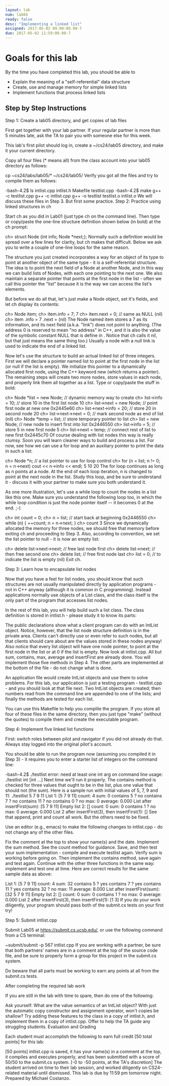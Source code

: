 ```yaml
---
layout: lab
num: lab04
ready: false
desc: "Implementing a linked list"
assigned: 2017-05-02 09:00:00.00-7
due: 2017-05-02 11:59:00.00-7
---
```

<div markdown="1">

# Goals for this lab

By the time you have completed this lab, you should be able to

* Explain the meaning of a "self-referential" data structure
* Create, use and manage memory for simple linked lists
* Implement functions that process linked lists

## Step by Step Instructions

Step 1: Create a lab05 directory, and get copies of lab files

First get together with your lab partner. If your regular partner is more than 5 minutes late, ask the TA to pair you with someone else for this week.

This lab's first pilot should log in, create a ~/cs24/lab05 directory, and make it your current directory.

Copy all four files (* means all) from the class account into your lab05 directory as follows:

cp ~cs24/labs/lab05/* ~/cs24/lab05/
Verify you got all the files and try to compile them as follows:

-bash-4.2$ ls
intlist.cpp  intlist.h  Makefile  testlist.cpp
-bash-4.2$ make
g++ -c testlist.cpp
g++ -c intlist.cpp
g++ -o testlist testlist.o intlist.o
We will discuss these files in Step 3. But first some practice.
Step 2: Practice using linked structures in ch

Start ch as you did in Lab01 (just type ch on the command line). Then type or copy/paste the one-line structure definition shown below (in bold) at the ch prompt:

ch> struct Node {int info; Node *next;};
Normally such a definition would be spread over a few lines for clarity, but ch makes that difficult. Below we ask you to write a couple of one-line loops for the same reason.

The structure you just created incorporates a way for an object of its type to point at another object of the same type - it is a self-referential structure. The idea is to point the next field of a Node at another Node, and in this way we can build lists of Nodes, with each one pointing to the next one. We also maintain a separate pointer that points at the first node in the list - often we call this pointer the "list" because it is the way we can access the list's elements.

But before we do all that, let's just make a Node object, set it's fields, and let ch display its contents:

ch> Node item;
ch> item.info = 7;
7
ch> item.next = 0; // same as NULL
(nil)
ch> item
.info = 7
.next = (nil)
The Node named item stores a 7 as its information, and its next field (a.k.a. "link") does not point to anything. (The address 0 is reserved to mean "no address" in C++, and it is also the value of the symbolic constant NULL that is define in <cstlib>. Notice that ch calls it nil, but that just means the same thing too.) Usually a node with a null link is used to indicate the end of a linked list.

Now let's use the structure to build an actual linked list of three integers. First we will declare a pointer named list to point at the first node in the list (or null if the list is empty). We initialize this pointer to a dynamically allocated first node, using the C++ keyword new (which returns a pointer). The remaining steps will create two more nodes, store values in each node, and properly link them all together as a list. Type or copy/paste the stuff in bold:

ch> Node *list = new Node;  // dynamic memory way to create
ch> list->info = 10; // store 10 in the first list node
10
ch> list->next = new Node; // point first node at new one
0x2445e60 
ch> list->next->info = 20; // store 20 in second node
20 
ch> list->next->next = 0;  // mark second node as end of list
(nil) 
ch> Node *temp = list;  // store temporary pointer to list
ch> list = new Node; // new node to insert first into list
0x2446550 
ch> list->info = 5;  // store 5 in new first node
5 
ch> list->next = temp; // connect rest of list to new first
0x2445c70 
Of course dealing with list nodes this way is really clumsy. Soon you will learn cleaner ways to build and process a list. For now, see how we can use a for loop and an auxiliary pointer to print the data in such a list:

ch> Node *n;  // a list pointer to use for loop control
ch> for (n = list; n != 0; n = n->next) cout << n->info << endl;
5
10
20
The for loop continues as long as n points at a node. At the end of each loop iteration, n is changed to point at the next node in the list. Study this loop, and be sure to understand it - discuss it with your partner to make sure you both understand it.

As one more illustration, let's use a while loop to count the nodes in a list like this one. Make sure you understand the following loop too, in which the while loop condition is just the node pointer itself -- it becomes 0 at the end. ;-)

ch> int count = 0;
ch> n = list; // start back at beginning
0x2446550 
ch> while (n) { ++count; n = n->next; }
ch> count
3
Since we dynamically allocated the memory for three nodes, we should free that memory before exiting ch and proceeding to Step 3. Also, according to convention, we set the list pointer to null - it is now an empty list:

ch> delete list->next->next; // free last node first
ch> delete list->next; // then free second one
ch> delete list; // free first node last
ch> list = 0; // to indicate the list is empty
(nil)
Exit ch.

Step 3: Learn how to encapsulate list nodes

Now that you have a feel for list nodes, you should know that such structures are not usually manipulated directly by application programs - not in C++ anyway (although it is common in C programming). Instead applications normally use objects of a List class, and the class itself is the only part of the program that accesses list nodes.

In the rest of this lab, you will help build such a list class. The class definition is stored in intlist.h - please study it to know its parts:

The public declarations show what a client program can do with an IntList object. Notice, however, that the list node structure definition is in the private area. Clients can't directly use or even refer to such nodes, but all that clients should care about are the values stored in these nodes anyway! Also notice that every list object will have one node pointer, to point at the first node in the list or at 0 if the list is empty.
Now look at intlist.cpp. All but sum, contains, max, average and insertFirst are already done. You will implement those five methods in Step 4. The other parts are implemented at the bottom of the file - do not change what is done.

An application file would create IntList objects and use them to solve problems. For this lab, our application is just a testing program - testlist.cpp - and you should look at that file next. Two IntList objects are created; then numbers read from the command line are appended to one of the lists; and finally the methods are tested for each list.

You can use this Makefile to help you complile the program. If you store all four of these files in the same directory, then you just type "make" (without the quotes) to compile them and create the executable program.

Step 4: Implement five linked list functions

First: switch roles between pilot and navigator if you did not already do that. Always stay logged into the original pilot's account.

You should be able to run the program now (assuming you compiled it in Step 3) - it requires you to enter a starter list of integers on the command line:

-bash-4.2$ ./testlist
error: need at least one int arg on command line
usage: ./testlist int [int ...]
Next time we'll run it properly. The contains method is checked for three values that ought to be in the list, plus one value that should not (the sum). Here is a sample run with initial values of 5, 7, 9 and 11:
./testlist 5 7 9 11
List 1: 
   [5 7 9 11]
   count: 4
   sum: 0
   contains 5 ? no
   contains 7 ? no
   contains 11 ? no
   contains 0 ? no
   max: 0
   average: 0.000
   List after insertFirst(sum): 
   [5 7 9 11]
Empty list 2: 
   []
   count: 0
   sum: 0
   contains 1 ? no
   max: 0
   average: 0.000
   List 2 after insertFirst(3), then insertFirst(1): 
   []
See that append, print and count all work. But the others need to be fixed.

Use an editor (e.g., emacs) to make the following changes to intlist.cpp - do not change any of the other files.

Fix the comment at the top to show your name(s) and the date.
Implement the sum method. See the count method for guidance.
Save, and then test your sum implementation - compile and execute testlist again. Verify sum is working before going on.
Then implement the contains method, save again and test again.
Continue with the other three functions in the same way: implement and test one at time.
Here are correct results for the same sample data as above:

List 1: 
   [5 7 9 11]
   count: 4
   sum: 32
   contains 5 ? yes
   contains 7 ? yes
   contains 11 ? yes
   contains 32 ? no
   max: 11
   average: 8.000
   List after insertFirst(sum): 
   [32 5 7 9 11]
Empty list 2: 
   []
   count: 0
   sum: 0
   contains 1 ? no
   max: 0
   average: 0.000
   List 2 after insertFirst(3), then insertFirst(1): 
   [1 3]
If you do your work diligently, your program should pass both of the submit.cs tests on your first try!

Step 5: Submit intlist.cpp

Submit Lab05 at https://submit.cs.ucsb.edu/, or use the following command from a CS terminal:

~submit/submit -p 567 intlist.cpp
If you are working with a partner, be sure that both partners' names are in a comment at the top of the source code file, and be sure to properly form a group for this project in the submit.cs system.

Do beware that all parts must be working to earn any points at all from the submit.cs tests.

After completing the required lab work

If you are still in the lab with time to spare, then do one of the following:

Ask yourself: What are the value semantics of an IntList object? With just the automatic copy constructor and assignment operator, won't copies be shallow? Try adding these features to the class in a copy of intlist.h, and implement them in a copy of intlist.cpp.
Offer to help the TA guide any struggling students.
Evaluation and Grading

Each student must accomplish the following to earn full credit [50 total points] for this lab:

[50 points] intlist.cpp is saved, it has your name(s) in a comment at the top, it compiles and executes properly, and has been submitted with a score of 50/50 to the submit.cs system.
[-0 to -50 points, at the TA's discretion] The student arrived on time to their lab session, and worked diligently on CS24-related material until dismissed.
This lab is due by 11:59 pm tomorrow night.
Prepared by Michael Costanzo.
</div>